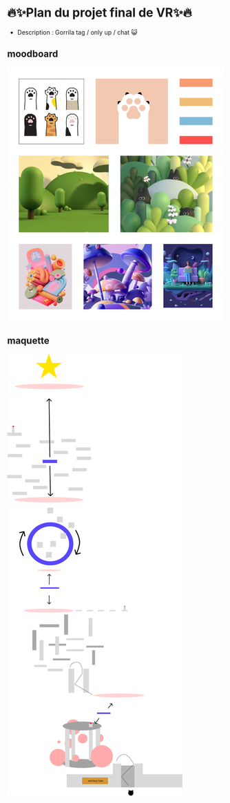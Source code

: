 # 🔥✨Plan du projet final de VR✨🔥

- Description : Gorrila tag / only up / chat 😺

## moodboard
![image du moodboard](images/moodboard.png)

## maquette
![image de la maquette](images/environnement01.png)


